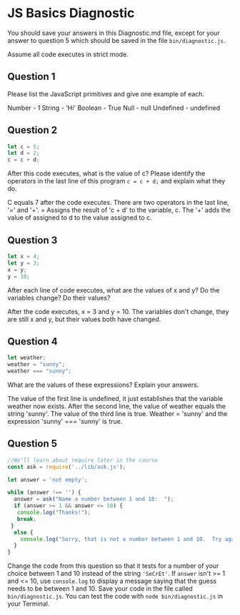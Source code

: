 # JS Basics Diagnostic

You should save your answers in this Diagnostic.md file, except for your answer to
question 5 which should be saved in the file `bin/diagnostic.js`.

Assume all code executes in strict mode.

## Question 1

Please list the JavaScript primitives and give one example of each.

Number - 1
String - 'Hi'
Boolean - True
Null - null
Undefined - undefined

## Question 2

```js
let c = 5;
let d = 2;
c = c + d;

```

After this code executes, what is the value of c?  Please identify the operators in the last line of this program
`c = c + d;` and explain what they do.

C equals 7 after the code executes. There are two operators in the last line, '=' and '+'.  = Assigns the result of
'c + d' to the variable, c.  The '+' adds the value of assigned to d to the value assigned to c.


## Question 3

```js
let x = 4;
let y = 3;
x = y;
y = 10;
```

After each line of code executes, what are the values of x and y?  Do the variables change?  Do their values?

After the code executes, x = 3 and y = 10.  The variables don't change, they are still x and y, but their values both
have changed.


## Question 4

```js
let weather;
weather = "sunny";
weather === "sunny";
```

What are the values of these expressions?  Explain your answers.

The value of the first line is undefined, it just establishes that the variable weather now exists.  After the second
line, the value of weather equals the string 'sunny'.  The value of the third line is true.  Weather = 'sunny' and the
expression 'sunny' === 'sunny' is true.


## Question 5

```js
//We'll learn about require later in the course
const ask = require('../lib/ask.js');

let answer = 'not empty';

while (answer !== '') {
  answer = ask("Name a number between 1 and 10:  ");
  if (answer >= 1 && answer <= 10) {
   console.log("Thanks!");
   break;
 }
  else {
    console.log("Sorry, that is not a number between 1 and 10.  Try again.");
  }
}
```

Change the code from this question so that it tests for a number of your choice
between 1 and 10 instead of the string `'SeCrEt'`.  If `answer` isn't >= 1 and
<= 10, use `console.log` to display a message saying that the guess needs to
be between 1 and 10.  Save your code in the file called `bin/diagnostic.js`.
You can test the code with `node bin/diagnostic.js` in your Terminal.
